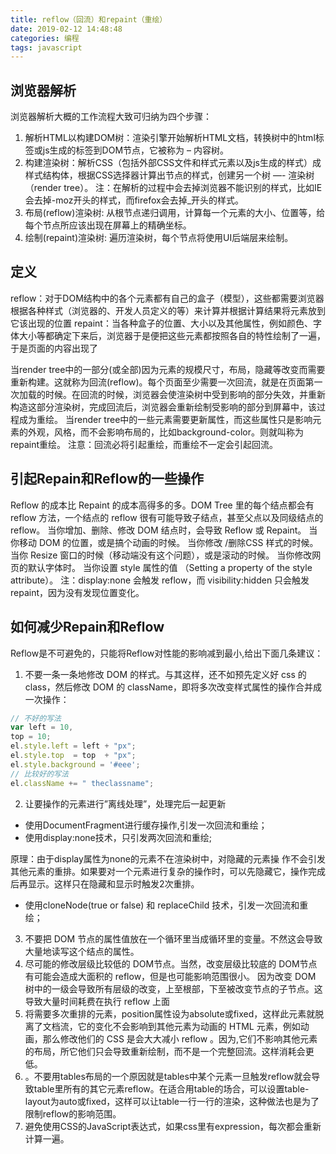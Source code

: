 ```yaml
---
title: reflow（回流）和repaint（重绘）
date: 2019-02-12 14:48:48
categories: 编程
tags: javascript
---
```


## 浏览器解析

浏览器解析大概的工作流程大致可归纳为四个步骤：
1. 解析HTML以构建DOM树：渲染引擎开始解析HTML文档，转换树中的html标签或js生成的标签到DOM节点，它被称为 – 内容树。
2. 构建渲染树：解析CSS（包括外部CSS文件和样式元素以及js生成的样式）成样式结构体，根据CSS选择器计算出节点的样式，创建另一个树 —- 渲染树（render tree）。
注：在解析的过程中会去掉浏览器不能识别的样式，比如IE会去掉-moz开头的样式，而firefox会去掉_开头的样式。
3. 布局(reflow)渲染树: 从根节点递归调用，计算每一个元素的大小、位置等，给每个节点所应该出现在屏幕上的精确坐标。
4. 绘制(repaint)渲染树: 遍历渲染树，每个节点将使用UI后端层来绘制。

<!-- more -->

## 定义

reflow：对于DOM结构中的各个元素都有自己的盒子（模型），这些都需要浏览器根据各种样式（浏览器的、开发人员定义的等）来计算并根据计算结果将元素放到它该出现的位置
repaint：当各种盒子的位置、大小以及其他属性，例如颜色、字体大小等都确定下来后，浏览器于是便把这些元素都按照各自的特性绘制了一遍，于是页面的内容出现了

当render tree中的一部分(或全部)因为元素的规模尺寸，布局，隐藏等改变而需要重新构建。这就称为回流(reflow)。每个页面至少需要一次回流，就是在页面第一次加载的时候。在回流的时候，浏览器会使渲染树中受到影响的部分失效，并重新构造这部分渲染树，完成回流后，浏览器会重新绘制受影响的部分到屏幕中，该过程成为重绘。
当render tree中的一些元素需要更新属性，而这些属性只是影响元素的外观，风格，而不会影响布局的，比如background-color。则就叫称为repaint重绘。
注意：回流必将引起重绘，而重绘不一定会引起回流。

## 引起Repain和Reflow的一些操作

Reflow 的成本比 Repaint 的成本高得多的多。DOM Tree 里的每个结点都会有 reflow 方法，一个结点的 reflow 很有可能导致子结点，甚至父点以及同级结点的 reflow。
当你增加、删除、修改 DOM 结点时，会导致 Reflow 或 Repaint。
当你移动 DOM 的位置，或是搞个动画的时候。
当你修改 /删除CSS 样式的时候。
当你 Resize 窗口的时候（移动端没有这个问题），或是滚动的时候。
当你修改网页的默认字体时。
当你设置 style 属性的值 （Setting a property of the style attribute）。
注：display:none 会触发 reflow，而 visibility:hidden 只会触发 repaint，因为没有发现位置变化。

## 如何减少Repain和Reflow

Reflow是不可避免的，只能将Reflow对性能的影响减到最小,给出下面几条建议：
1. 不要一条一条地修改 DOM 的样式。与其这样，还不如预先定义好 css 的 class，然后修改 DOM 的 className，即将多次改变样式属性的操作合并成一次操作：

```js
// 不好的写法
var left = 10,
top = 10;
el.style.left = left + "px";
el.style.top  = top  + "px";
el.style.background = '#eee';
// 比较好的写法
el.className += " theclassname";
```

2. 让要操作的元素进行”离线处理”，处理完后一起更新
- 使用DocumentFragment进行缓存操作,引发一次回流和重绘；
- 使用display:none技术，只引发两次回流和重绘;

原理：由于display属性为none的元素不在渲染树中，对隐藏的元素操 作不会引发其他元素的重排。如果要对一个元素进行复杂的操作时，可以先隐藏它，操作完成后再显示。这样只在隐藏和显示时触发2次重排。
- 使用cloneNode(true or false) 和 replaceChild 技术，引发一次回流和重绘；
3. 不要把 DOM 节点的属性值放在一个循环里当成循环里的变量。不然这会导致大量地读写这个结点的属性。
4. 尽可能的修改层级比较低的 DOM节点。当然，改变层级比较底的 DOM节点有可能会造成大面积的 reflow，但是也可能影响范围很小。
因为改变 DOM 树中的一级会导致所有层级的改变，上至根部，下至被改变节点的子节点。这导致大量时间耗费在执行 reflow 上面
5. 将需要多次重排的元素，position属性设为absolute或fixed，这样此元素就脱离了文档流，它的变化不会影响到其他元素为动画的 HTML 元素，例如动画，那么修改他们的 CSS 是会大大减小 reflow 。因为,它们不影响其他元素的布局，所它他们只会导致重新绘制，而不是一个完整回流。这样消耗会更低。
6. 。不要用tables布局的一个原因就是tables中某个元素一旦触发reflow就会导致table里所有的其它元素reflow。在适合用table的场合，可以设置table-layout为auto或fixed，这样可以让table一行一行的渲染，这种做法也是为了限制reflow的影响范围。
7. 避免使用CSS的JavaScript表达式，如果css里有expression，每次都会重新计算一遍。
